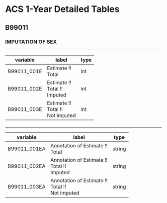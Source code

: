 # ACS 1-Year Detailed Tables

## B99011

### IMPUTATION OF SEX

___

| variable | label | type |
| ----- | ----- | ----- |
| B99011_001E | Estimate !!<br>Total | int |
| B99011_002E | Estimate !!<br>Total !!<br>Imputed | int |
| B99011_003E | Estimate !!<br>Total !!<br>Not imputed | int |
### 

___

| variable | label | type |
| ----- | ----- | ----- |
| B99011_001EA | Annotation of Estimate !!<br>Total | string |
| B99011_002EA | Annotation of Estimate !!<br>Total !!<br>Imputed | string |
| B99011_003EA | Annotation of Estimate !!<br>Total !!<br>Not imputed | string |

